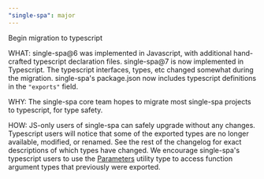 ```yaml
---
"single-spa": major
---
```


Begin migration to typescript

WHAT: single-spa@6 was implemented in Javascript, with additional hand-crafted typescript declaration files. single-spa@7 is now implemented in Typescript. The typescript interfaces, types, etc changed somewhat during the migration. single-spa's package.json now includes typescript definitions in the `"exports"` field.

WHY: The single-spa core team hopes to migrate most single-spa projects to typescript, for type safety.

HOW: JS-only users of single-spa can safely upgrade without any changes. Typescript users will notice that some of the exported types are no longer available, modified, or renamed. See the rest of the changelog for exact descriptions of which types have changed. We encourage single-spa's typescript users to use the [Parameters](https://www.typescriptlang.org/docs/handbook/utility-types.html#parameterstype) utility type to access function argument types that previously were exported.
